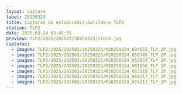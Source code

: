 ```yaml
---
layout: capture
label: 20250323
title: Capturas da esta&ccedil;&atilde;o TLP2
station: TLP2
date: 2025-03-24 03:45:55
preview: TLP2/2025/202503/20250323/stack.jpg
capturas:
  - imagem: TLP2/2025/202503/20250323/M20250324_034555_TLP_2P.jpg
  - imagem: TLP2/2025/202503/20250323/M20250324_050745_TLP_2P.jpg
  - imagem: TLP2/2025/202503/20250323/M20250324_052037_TLP_2P.jpg
  - imagem: TLP2/2025/202503/20250323/M20250324_061856_TLP_2P.jpg
  - imagem: TLP2/2025/202503/20250323/M20250324_063518_TLP_2P.jpg
  - imagem: TLP2/2025/202503/20250323/M20250324_064217_TLP_2P.jpg
  - imagem: TLP2/2025/202503/20250323/M20250324_074211_TLP_2P.jpg
---
```

